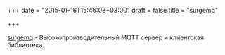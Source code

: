 +++
date = "2015-01-16T15:46:03+03:00"
draft = false
title = "surgemq"

+++

<p><a href="https://github.com/surge/surgemq">surgemq</a>&nbsp;-&nbsp;Высокопроизводительный MQTT сервер и клиентская библиотека.</p>

